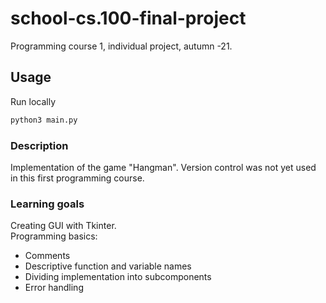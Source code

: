 # school-cs.100-final-project
Programming course 1, individual project, autumn -21.

## Usage
Run locally
```sh
python3 main.py
```
### Description
Implementation of the game "Hangman". 
Version control was not yet used in this first programming course.

### Learning goals
Creating GUI with Tkinter.  
Programming basics:
  - Comments
  - Descriptive function and variable names
  - Dividing implementation into subcomponents
  - Error handling



